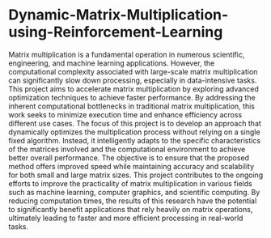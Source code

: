 # Dynamic-Matrix-Multiplication-using-Reinforcement-Learning
Matrix multiplication is a fundamental operation in numerous scientific, engineering, and machine learning applications. However, the computational complexity associated with large-scale matrix multiplication can significantly slow down processing, especially in data-intensive tasks. This project aims to accelerate matrix multiplication by exploring advanced optimization techniques to achieve faster performance. By addressing the inherent computational bottlenecks in traditional matrix multiplication, this work seeks to minimize execution time and enhance efficiency across different use cases. The focus of this project is to develop an approach that dynamically optimizes the multiplication process without relying on a single fixed algorithm. Instead, it intelligently adapts to the specific characteristics of the matrices involved and the computational environment to achieve better overall performance. The objective is to ensure that the proposed method offers improved speed while maintaining accuracy and scalability for both small and large matrix sizes. This project contributes to the ongoing efforts to improve the practicality of matrix multiplication in various fields such as machine learning, computer graphics, and scientific computing. By reducing computation times, the results of this research have the potential to significantly benefit applications that rely heavily on matrix operations, ultimately leading to faster and more efficient processing in real-world tasks.
